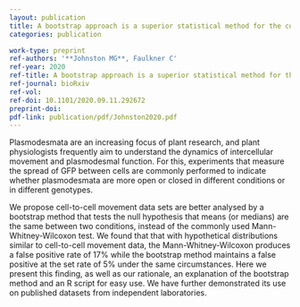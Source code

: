 ```yaml
---
layout: publication
title: A bootstrap approach is a superior statistical method for the comparison of cell-to-cell movement data
categories: publication

work-type: preprint
ref-authors: '**Johnston MG**, Faulkner C'
ref-year: 2020
ref-title: A bootstrap approach is a superior statistical method for the comparison of cell-to-cell movement data
ref-journal: bioRxiv
ref-vol:
ref-doi: 10.1101/2020.09.11.292672
preprint-doi: 
pdf-link: publication/pdf/Johnston2020.pdf
---
```

Plasmodesmata are an increasing focus of plant research, and plant physiologists frequently aim to understand the dynamics of intercellular movement and plasmodesmal function. For this, experiments that measure the spread of GFP between cells are commonly performed to indicate whether plasmodesmata are more open or closed in different conditions or in different genotypes. 

We propose cell-to-cell movement data sets are better analysed by a bootstrap method that tests the null hypothesis that means (or medians) are the same between two conditions, instead of the commonly used  Mann-Whitney-Wilcoxon test.  We found that that with hypothetical distributions similar to cell-to-cell movement data, the Mann-Whitney-Wilcoxon produces a false positive rate of 17% while the bootstrap method maintains a false positive at the set rate of 5% under the same circumstances.  Here we present this finding, as well as our rationale, an explanation of the bootstrap method and an R script for easy use. We have further demonstrated its use on published datasets from independent laboratories.
